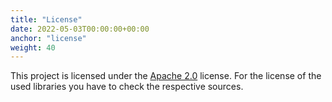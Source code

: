 ```yaml
---
title: "License"
date: 2022-05-03T00:00:00+00:00
anchor: "license"
weight: 40
---
```


This project is licensed under the [Apache 2.0][license] license. For the
license of the used libraries you have to check the respective sources.

[license]: https://github.com/webhippie/mygithub/blob/master/LICENSE
